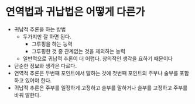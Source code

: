 # 연역법과 귀납법은 어떻게 다른가
- 귀납적 추론을 하는 방법
  - 두가지만 잘 하면 된다.
    - 그루핑을 하는 능력
    - 그루핑한 것 중 관계없는 것을 제외하는 능력
  - 일반적으로 귀납적 추론이 더 어렵다. 창의적인 생각을 요하기 때문이다
- 단순한 정보와 생각은 다르다.
- 연역적 추론은 두번째 포인트에서 말하는 것에 첫번째 포인트의 주부나 술부를 포함하고 있어야 한다.
- 귀납적 추론은 주부를 일정하게 고정하고 술부를 말하거나 술부를 고정하고 주부를 바꿔 말한다.
